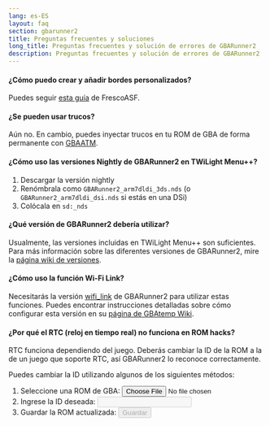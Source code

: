 ```yaml
---
lang: es-ES
layout: faq
section: gbarunner2
title: Preguntas frecuentes y soluciones
long_title: Preguntas frecuentes y solución de errores de GBARunner2
description: Preguntas frecuentes y solución de errores de GBARunner2
---
```


#### ¿Cómo puedo crear y añadir bordes personalizados?
Puedes seguir [esta guía](https://docs.google.com/document/d/1owjiW-1fHEbokrkK2ZuPFjR2-N9s1dXCCAM3ghWRtxk/edit?usp=sharing) de FrescoASF.

#### ¿Se pueden usar trucos?
Aún no. En cambio, puedes inyectar trucos en tu ROM de GBA de forma permanente con [GBAATM](https://gbatemp.net/threads/gba-auto-trainer-maker-gbaatm.99334/).

#### ¿Cómo uso las versiones Nightly de GBARunner2 en TWiLight Menu++?
1. Descargar la versión nightly
1. Renómbrala como `GBARunner2_arm7dldi_3ds.nds` (o `GBARunner2_arm7dldi_dsi.nds` si estás en una DSi)
1. Colócala en `sd:_nds`

#### ¿Qué versión de GBARunner2 debería utilizar?
Usualmente, las versiones incluidas en TWiLight Menu++ son suficientes. Para más información sobre las diferentes versiones de GBARunner2, mire la [página wiki de versiones](https://wiki.ds-homebrew.com/gbarunner2/builds).

#### ¿Cómo uso la función Wi-Fi Link?
Necesitarás la versión [wifi_link](https://github.com/Gericom/GBARunner2/tree/wifi_link) de GBARunner2 para utilizar estas funciones. Puedes encontrar instrucciones detalladas sobre cómo configurar esta versión en su [página de GBAtemp Wiki](https://wiki.gbatemp.net/wiki/GBARunner2/Link).

#### ¿Por qué el RTC (reloj en tiempo real) no funciona en ROM hacks?
RTC funciona dependiendo del juego. Deberás cambiar la ID de la ROM a la de un juego que soporte RTC, así GBARunner2 lo reconoce correctamente.

Puedes cambiar la ID utilizando algunos de los siguientes métodos:
1. <label for="file-input" class="form-label">Seleccione una ROM de GBA:</label> <input id="file-input" class="form-control mb-2" type="file" onchange="loadRom(this.files[0])" />
1. <label for="file-input" class="form-label">Ingrese la ID deseada:</label> <input id="tid-input" class="form-control mb-2" type="text" maxlength="4" onchange="updateTid(this.value)" disabled />
1. <label for="file-input" class="form-label">Guardar la ROM actualizada:</label> <input id="save" class="btn btn-secondary" type="button" value="Guardar" onclick="save()" disabled />

<script src="/assets/js/change-gba-tid.js"></script>

